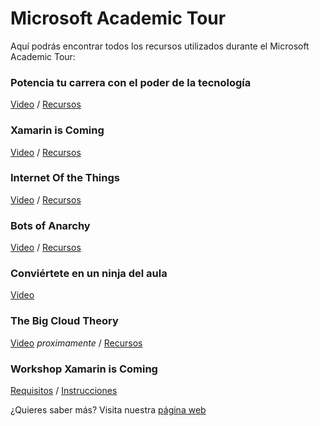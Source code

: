 # Microsoft Academic Tour
Aquí podrás encontrar todos los recursos utilizados durante el Microsoft Academic Tour:  
### Potencia tu carrera con el poder de la tecnología 
[Video](https://channel9.msdn.com/Events/Microsoft-Spain-Events/Microsoft-Academic-Tour/Microsoft-Academic-Tour-Keynote) / [Recursos](https://github.com/esmsdn/Microsoft-Academic-Tour/blob/master/Keynote.pdf)
### Xamarin is Coming
[Video](https://channel9.msdn.com/Events/Microsoft-Spain-Events/Microsoft-Academic-Tour/Microsoft-Academic-Tour-Xamarin-Is-Coming) / [Recursos](https://github.com/esmsdn/Microsoft-Academic-Tour/blob/master/Xamarin%20is%20Coming.pdf)
### Internet Of the Things
[Video](https://channel9.msdn.com/Events/Microsoft-Spain-Events/Microsoft-Academic-Tour/Microsoft-Academic-Tour-NarIoTs) / [Recursos](https://github.com/esmsdn/Microsoft-Academic-Tour/blob/master/The%20Internet%20Of%20the%20Things.pdf)
### Bots of Anarchy
[Video](https://channel9.msdn.com/Events/Microsoft-Spain-Events/Microsoft-Academic-Tour/Microsoft-Academic-Tour-Bots-of-Anarchy) / [Recursos](https://github.com/esmsdn/Microsoft-Academic-Tour/blob/master/Bots%20of%20Anarchy.pdf) 
### Conviértete en un ninja del aula 
[Video](https://channel9.msdn.com/Events/Microsoft-Spain-Events/Microsoft-Academic-Tour/Microsoft-Academic-Tour-Productividad-Office-365)
### The Big Cloud Theory
[Video]() *proximamente* / [Recursos](https://github.com/esmsdn/Microsoft-Academic-Tour/blob/master/Microsoft%20Azure.pdf) 
### Workshop Xamarin is Coming 
[Requisitos](https://aka.ms/workshopxamarinazure) / [Instrucciones](https://github.com/xamarin/dev-days-labs/tree/master/HandsOnLab) 

¿Quieres saber más? Visita nuestra [página web](http://aka.ms/MSAcademicTour)
